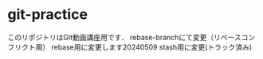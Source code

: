 # git-practice
このリポジトリはGit動画講座用です．
rebase-branchにて変更（リベースコンフリクト用）
rebase用に変更します20240509
stash用に変更(トラック済み)